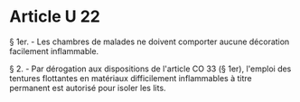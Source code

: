 # Article U 22

§ 1er. - Les chambres de malades ne doivent comporter aucune décoration facilement inflammable.

§ 2. - Par dérogation aux dispositions de l'article CO 33 (§ 1er), l'emploi des tentures flottantes en matériaux difficilement inflammables à titre permanent est autorisé pour isoler les lits.
